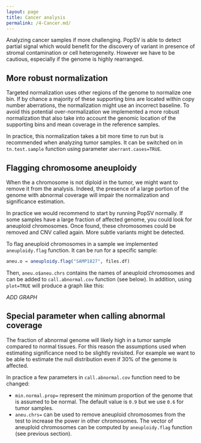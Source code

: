 ```yaml
---
layout: page
title: Cancer analysis
permalink: /4-Cancer.md/
---
```



Analyzing cancer samples if more challenging. PopSV is able to detect partial signal which would benefit for the discovery of variant in presence of stromal contamination or cell heterogeneity. However we have to be cautious, especially if the genome is highly rearranged.

## More robust normalization

Targeted normalization uses other regions of the genome to normalize one bin. If by chance a majority of these supporting bins are located within copy number aberrations, the normalization might use an incorrect baseline. To avoid this potential over-normalization we implemented a more robust normalization that also take into account the genomic location of the supporting bins and mean coverage in the reference samples.

In practice, this normalization takes a bit more time to run but is recommended when analyzing tumor samples. It can be switched on in `tn.test.sample` function using parameter `aberrant.cases=TRUE`.

## Flagging chromosome aneuploidy

When the a chromosome is not diploid in the tumor, we might want to remove it from the analysis. Indeed, the presence of a large portion of the genome with abnormal coverage will impair the normalization and significance estimation.

In practice we would recommend to start by running PopSV normally. If some samples have a large fraction of affected genome, you could look for aneuploid chromosomes. Once found, these chromosomes could be removed and CNV called again. More subtle variants might be detected.

To flag aneuploid chromosomes in a sample we implemented `aneuploidy.flag` function. It can be run for a specific sample:

```r
aneu.o = aneuploidy.flag("SAMP1827", files.df)
```

Then, `aneu.o$aneu.chrs` contains the names of aneuploid chromosomes and can be added to `call.abnormal.cov` function (see below). In addition, using `plot=TRUE` will produce a graph like this:

*ADD GRAPH*


## Special parameter when calling abnormal coverage

The fraction of abnormal genome will likely high in a tumor sample compared to normal tissues. For this reason the assumptions used when estimating significance need to be slightly revisited. For example we want to be able to estimate the null distribution even if 30% of the genome is affected.

In practice a few parameters in `call.abnormal.cov` function need to be changed:

+ `min.normal.prop=` represent the minimum proportion of the genome that is assumed to be normal. The default value is `0.9` but we use `0.6` for tumor samples.
+ `aneu.chrs=` can be used to remove aneuploid chromosomes from the test to increase the power in other chromosomes. The vector of aneuploid chromosomes can be computed by `aneuploidy.flag` function (see previous section).

